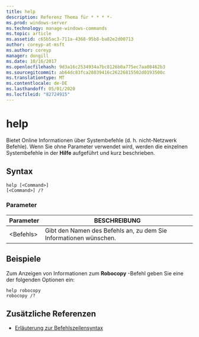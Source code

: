 ```yaml
---
title: help
description: Referenz Thema für * * * *-
ms.prod: windows-server
ms.technology: manage-windows-commands
ms.topic: article
ms.assetid: c65b5ac3-711a-4368-95b8-ba82e2d00713
author: coreyp-at-msft
ms.author: coreyp
manager: dongill
ms.date: 10/16/2017
ms.openlocfilehash: 9d3a16c2534934a7bc8126b0a775ec7aa08462b3
ms.sourcegitcommit: ab64dc83fca28039416c26226815502d0193500c
ms.translationtype: MT
ms.contentlocale: de-DE
ms.lasthandoff: 05/01/2020
ms.locfileid: "82724915"
---
```

# <a name="help"></a>help



Bietet Online Informationen über Systembefehle (d. h. nicht-Netzwerk Befehle). Wenn Sie ohne Parameter verwendet wird, werden die einzelnen Systembefehle in der **Hilfe** aufgeführt und kurz beschrieben.



## <a name="syntax"></a>Syntax

```
help [<Command>] 
[<Command>] /?
```

### <a name="parameters"></a>Parameter

|Parameter|BESCHREIBUNG|
|---------|-----------|
|\<Befehls>|Gibt den Namen des Befehls an, zu dem Sie Informationen wünschen.|

## <a name="examples"></a>Beispiele

Zum Anzeigen von Informationen zum **Robocopy** -Befehl geben Sie eine der folgenden Optionen ein:
```
help robocopy
robocopy /? 
```

## <a name="additional-references"></a>Zusätzliche Referenzen

- [Erläuterung zur Befehlszeilensyntax](command-line-syntax-key.md)